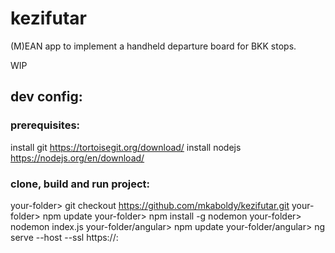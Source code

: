 # kezifutar
(M)EAN app to implement a handheld departure board for BKK stops.

WIP

## dev config:

### prerequisites:

install git https://tortoisegit.org/download/
install nodejs https://nodejs.org/en/download/

### clone, build and run project:

your-folder> git checkout https://github.com/mkaboldy/kezifutar.git
your-folder> npm update
your-folder> npm install -g nodemon
your-folder> nodemon index.js
your-folder/angular> npm update
your-folder/angular> ng serve --host <your-ip> --ssl
https://<your-IP>:<your-port>

